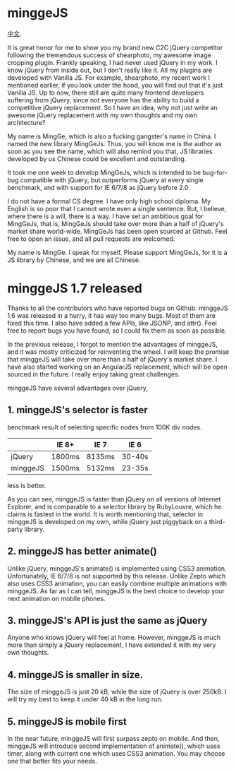 # minggeJS

[中文](README.md).

It is great honor for me to show you my brand new C2C jQuery
competitor following the tremendous success of shearphoto, my awesome
image cropping plugin. Frankly speaking, I had never used jQuery in my
work. I know jQuery from inside out, but I don't really like it. All
my plugins are developed with Vanilla JS. For example, shearphoto, my
recent work I mentioned earlier, if you look under the hood, you will
find out that it's just Vanilla JS. Up to now, there still are quite
many frontend developers suffering from jQuery, since not everyone has
the ability to build a competitive jQuery replacement. So I have an
idea, why not just write an awesome jQuery replacement with my own
thoughts and my own architecture?

My name is MingGe, which is also a fucking gangster's name in China. I
named the new library MingGeJs. Thus, you will know me is the author
as soon as you see the name, which will also remind you that, JS
libraries developed by us Chinese could be excellent and outstanding.

It took me one week to develop MingGeJs, which is intended to be
bug-for-bug compatible with jQuery, but outperforms jQuery at every
single benchmark, and with support for IE 6/7/8 as jQuery before 2.0.

I do not have a formal CS degree. I have only high school diploma. My
English is so poor that I cannot wrote even a single sentence. But, I
believe, where there is a will, there is a way. I have set an
ambitious goal for MingGeJs, that is, MingGeJs should take over more
than a half of jQuery's market share world-wide. MingGeJs has been
open sourced at Github. Feel free to open an issue, and all pull
requests are welcomed.

My name is MingGe. I speak for myself. Please support MingGeJs, for it
is a JS library by Chinese, and we are all Chinese.


# minggeJS 1.7 released

Thanks to all the contributors who have reported bugs on
Github. minggeJS 1.6 was released in a hurry, it has way too many
bugs. Most of them are fixed this time. I also have added a few APIs,
like JSONP, and attr(). Feel free to report bugs you have found, so I
could fix them as soon as possible.

In the previous release, I forgot to mention the advantages of
minggeJS, and it was mostly criticized for reinventing the wheel. I
will keep the promise that minggeJS will take over more than a half of
jQuery's market share. I have also started working on an AngularJS
replacement, which will be open sourced in the future. I really enjoy
taking great challenges.

minggeJS have several advantages over jQuery,

## 1. minggeJS's selector is faster

benchmark result of selecting specific nodes from 100K div nodes.

|            |  IE 8+   |   IE 7   |   IE 6   |
| ---------- | -------- | -------- | -------- |
|  jQuery    |  1800ms  |  8135ms  |  30-40s  |
|  minggeJS  |  1500ms  |  5132ms  |  23-35s  |

less is better.

As you can see, minggeJS is faster than jQuery on all versions of
Internet Explorer, and is comparable to a selector library by
RubyLouvre, which he claims is fastest in the world. It is worth
mentioning that, selector in minggeJS is developed on my own, while
jQuery just piggyback on a third-party library.

## 2. minggeJS has better animate()

Unlike jQuery, minggeJS's animate() is implemented using CSS3
animation. Unfortunately, IE 6/7/8 is not supported by this
release. Unlike Zepto which also uses CSS3 animation, you can easily
combine multiple animations with minggeJS. As far as I can tell,
minggeJS is the best choice to develop your next animation on mobile
phones.

## 3. minggeJS's API is just the same as jQuery

Anyone who knows jQuery will feel at home. However, minggeJS is much
more than simply a jQuery replacement, I have extended it with my very
own thoughts.

## 4. minggeJS is smaller in size.

The size of minggeJS is just 20 kB, while the size of jQuery is over
250kB. I will try my best to keep it under 40 kB in the long run.

## 5. minggeJS is mobile first

In the near future, minggeJS will first surpass zepto on mobile. And
then, minggeJS will introduce second implementation of animate(),
which uses timer, along with current one which uses CSS3
animation. You may choose one that better fits your needs.
